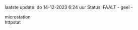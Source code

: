 laatste update: 
do 14-12-2023  6:24   uur 
Status: FAALT - geel - 
<div class="service Y">microstation</div><div class="service G">httpstat</div>